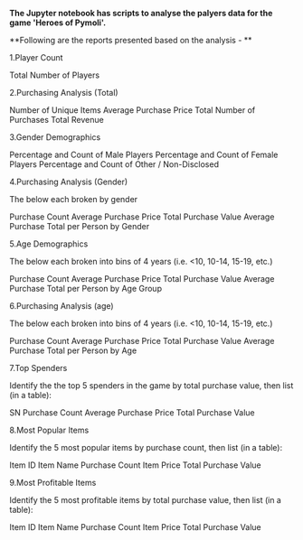 

**The Jupyter notebook has scripts to analyse the palyers data for the game 'Heroes of Pymoli'.**

**Following are the reports presented based on the analysis - **

1.Player Count

Total Number of Players


2.Purchasing Analysis (Total)

Number of Unique Items
Average Purchase Price
Total Number of Purchases
Total Revenue


3.Gender Demographics

Percentage and Count of Male Players
Percentage and Count of Female Players
Percentage and Count of Other / Non-Disclosed


4.Purchasing Analysis (Gender)

The below each broken by gender

Purchase Count
Average Purchase Price
Total Purchase Value
Average Purchase Total per Person by Gender




5.Age Demographics

The below each broken into bins of 4 years (i.e. <10, 10-14, 15-19, etc.)

Purchase Count
Average Purchase Price
Total Purchase Value
Average Purchase Total per Person by Age Group




6.Purchasing Analysis (age)

The below each broken into bins of 4 years (i.e. <10, 10-14, 15-19, etc.)

Purchase Count
Average Purchase Price
Total Purchase Value
Average Purchase Total per Person by Age




7.Top Spenders

Identify the the top 5 spenders in the game by total purchase value, then list (in a table):

SN
Purchase Count
Average Purchase Price
Total Purchase Value




8.Most Popular Items

Identify the 5 most popular items by purchase count, then list (in a table):

Item ID
Item Name
Purchase Count
Item Price
Total Purchase Value




9.Most Profitable Items

Identify the 5 most profitable items by total purchase value, then list (in a table):

Item ID
Item Name
Purchase Count
Item Price
Total Purchase Value

